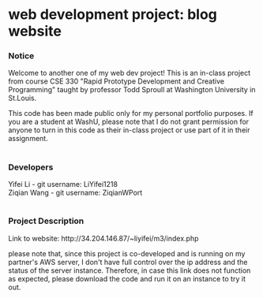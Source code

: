 # web development project: blog website

<h3>Notice</h3>
<p>
Welcome to another one of my web dev project! This is an in-class project from course CSE 330 "Rapid Prototype Development and Creative Programming" taught by professor Todd Sproull at Washington University in St.Louis.
</p>
<p>
This code has been made public only for my personal portfolio purposes. If you are a student at WashU, please note that I do not grant permission for anyone to turn in this code as their in-class project or use part of it in their assignment.
</p>

#

<h3>Developers</h3>
Yifei Li - git username: LiYifei1218<br>
Ziqian Wang - git username: ZiqianWPort

#

<h3>Project Description</h3>
<p>Link to website: http://34.204.146.87/~liyifei/m3/index.php</p>
<p>please note that, since this project is co-developed and is running on my partner's AWS server, I don't have full control over the ip address and the status of the server instance. Therefore, in case this link does not function as expected, please download the code and run it on an instance to try it out.</p>


